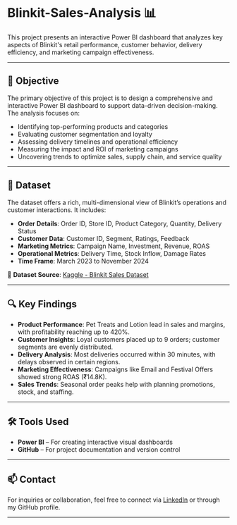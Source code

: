 # Blinkit-Sales-Analysis 📊

This project presents an interactive Power BI dashboard that analyzes key aspects of Blinkit's retail performance, customer behavior, delivery efficiency, and marketing campaign effectiveness.

---

## 🎯 Objective

The primary objective of this project is to design a comprehensive and interactive Power BI dashboard to support data-driven decision-making. The analysis focuses on:

- Identifying top-performing products and categories  
- Evaluating customer segmentation and loyalty  
- Assessing delivery timelines and operational efficiency  
- Measuring the impact and ROI of marketing campaigns  
- Uncovering trends to optimize sales, supply chain, and service quality

---

## 📂 Dataset

The dataset offers a rich, multi-dimensional view of Blinkit’s operations and customer interactions. It includes:

- **Order Details**: Order ID, Store ID, Product Category, Quantity, Delivery Status  
- **Customer Data**: Customer ID, Segment, Ratings, Feedback  
- **Marketing Metrics**: Campaign Name, Investment, Revenue, ROAS  
- **Operational Metrics**: Delivery Time, Stock Inflow, Damage Rates  
- **Time Frame**: March 2023 to November 2024  

📌 **Dataset Source**: [Kaggle - Blinkit Sales Dataset](https://www.kaggle.com/datasets/akxiit/blinkit-sales-dataset/data)

---

## 🔍 Key Findings

- **Product Performance**: Pet Treats and Lotion lead in sales and margins, with profitability reaching up to 420%.  
- **Customer Insights**: Loyal customers placed up to 9 orders; customer segments are evenly distributed.  
- **Delivery Analysis**: Most deliveries occurred within 30 minutes, with delays observed in certain regions.  
- **Marketing Effectiveness**: Campaigns like Email and Festival Offers showed strong ROAS (₹14.8K).  
- **Sales Trends**: Seasonal order peaks help with planning promotions, stock, and staffing.

---

## 🛠️ Tools Used

- **Power BI** – For creating interactive visual dashboards  
- **GitHub** – For project documentation and version control

---

## 📫 Contact

For inquiries or collaboration, feel free to connect via [LinkedIn](https://www.linkedin.com/in/shreyadas1304/) or through my GitHub profile.

---


